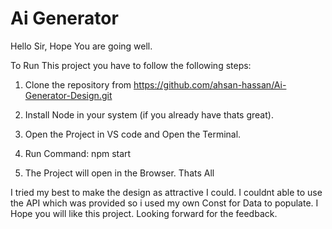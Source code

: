 # Ai Generator
 
Hello Sir, Hope You are going well.

To Run This project you have to follow the following steps:

1) Clone the repository from https://github.com/ahsan-hassan/Ai-Generator-Design.git
2) Install Node in your system (if you already have thats great).
3) Open the Project in VS code and Open the Terminal.
4) Run Command:
        npm start

5) The Project will open in the Browser. Thats All 


I tried my best to make the design as attractive I could. I couldnt able to use the API which was provided so i used my own Const for Data to populate.
I Hope you will like this project. Looking forward for the feedback.